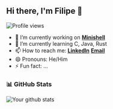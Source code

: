 ## Hi there, I'm Filipe 👋

![Profile views](https://gpvc.arturio.dev/CanIBeFii)

- 🔭 I’m currently working on **[Minishell]**
- 🌱 I’m currently learning C, Java, Rust
- 📫 How to reach me: **[Linkedln]**    **[Email]**
- 😄 Pronouns: He/Him
- ⚡ Fun fact: ...

### 📊 GitHub Stats

![Your github stats](https://github-readme-stats.vercel.app/api?username=CanIBeFii&show_icons=true&theme=github_dark)


[Minishell]:https://github.com/micas2002/minishell
[Linkedln]:https://www.linkedin.com/in/filipe-vidal-mendes-ba982323a/
[Email]:filipe250502@gmail.com
